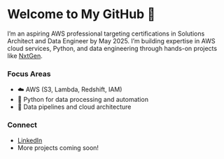 # Welcome to My GitHub 👋
I’m an aspiring AWS professional targeting certifications in Solutions Architect and Data Engineer by May 2025. I’m building expertise in AWS cloud services, Python, and data engineering through hands-on projects like [NxtGen](https://github.com/LihleDon/NxtGen).  

### Focus Areas  
- ☁️ AWS (S3, Lambda, Redshift, IAM)  
- 🐍 Python for data processing and automation  
- 🚀 Data pipelines and cloud architecture  

### Connect  
- [LinkedIn](https://www.linkedin.com/in/lihle-dotyeni-28297126b)  
- More projects coming soon!  
